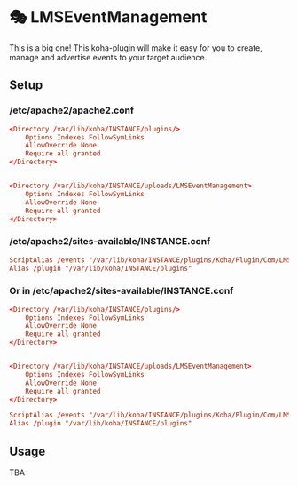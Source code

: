 # 🎭 LMSEventManagement

This is a big one! This koha-plugin will make it easy for you to create, manage and advertise events to your target audience.

## Setup

### /etc/apache2/apache2.conf

```conf
<Directory /var/lib/koha/INSTANCE/plugins/>
    Options Indexes FollowSymLinks
    AllowOverride None
    Require all granted
</Directory>


<Directory /var/lib/koha/INSTANCE/uploads/LMSEventManagement>
    Options Indexes FollowSymLinks
    AllowOverride None
    Require all granted
</Directory>
```

### /etc/apache2/sites-available/INSTANCE.conf

```conf
ScriptAlias /events "/var/lib/koha/INSTANCE/plugins/Koha/Plugin/Com/LMSCloud/EventManagement/Opac/events.pl"
Alias /plugin "/var/lib/koha/INSTANCE/plugins"
```

### Or in /etc/apache2/sites-available/INSTANCE.conf

```conf
<Directory /var/lib/koha/INSTANCE/plugins/>
    Options Indexes FollowSymLinks
    AllowOverride None
    Require all granted
</Directory>


<Directory /var/lib/koha/INSTANCE/uploads/LMSEventManagement>
    Options Indexes FollowSymLinks
    AllowOverride None
    Require all granted
</Directory>

ScriptAlias /events "/var/lib/koha/INSTANCE/plugins/Koha/Plugin/Com/LMSCloud/EventManagement/Opac/events.pl"
Alias /plugin "/var/lib/koha/INSTANCE/plugins"
```

## Usage

TBA
